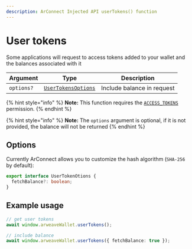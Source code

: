 ```yaml
---
description: ArConnect Injected API userTokens() function
---
```


# User tokens

Some applications will request to access tokens added to your wallet and the balances associated with it

| Argument   | Type                                          | Description                |
| ---------- | --------------------------------------------- | -------------------------- |
| `options?` | [`UserTokensOptions`](user-tokens.md#options) | Include balance in request |

{% hint style="info" %}
**Note:** This function requires the [`ACCESS_TOKENS`](connect.md#permissions) permission.
{% endhint %}

{% hint style="info" %}
**Note:** The `options` argument is optional, if it is not provided, the balance will not be returned
{% endhint %}

## Options

Currently ArConnect allows you to customize the hash algorithm (`SHA-256` by default):

```typescript
export interface UserTokenOtions {
  fetchBalance?: boolean;
}
```

## Example usage

```ts
// get user tokens
await window.arweaveWallet.userTokens();

// include balance
await window.arweaveWallet.userTokens({ fetchBalance: true });
```

